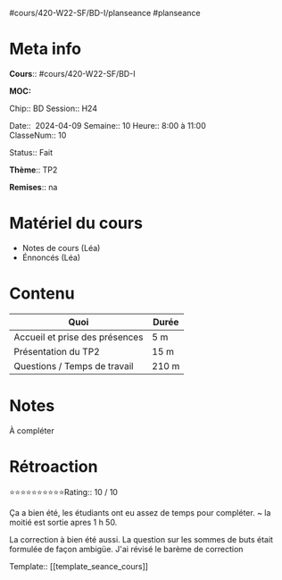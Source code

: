 #cours/420-W22-SF/BD-I/planseance #planseance
# Meta info

**Cours**:: #cours/420-W22-SF/BD-I 

**MOC:** 

Chip::  <span class="chip cours-1">BD</span>
Session:: H24

Date::  2024-04-09 
Semaine:: 10
Heure:: 8:00 à 11:00  
ClasseNum:: 10

Status::  <span class="chip done">Fait</span>

**Thème**:: TP2

**Remises**:: <span class="chip na">na</span>

# Matériel du cours
* Notes de cours (Léa)
* Énnoncés (Léa)
# Contenu

| Quoi                           | Durée |
| ------------------------------ | ----- |
| Accueil et prise des présences | 5 m   |
| Présentation du TP2            | 15 m  |
| Questions / Temps de travail   | 210 m |
# Notes
À compléter

# Rétroaction
⭐⭐⭐⭐⭐⭐⭐⭐⭐⭐Rating:: 10 / 10

Ça a bien été, les étudiants ont eu assez de temps pour compléter. ~ la moitié est sortie apres 1 h 50.

La correction à bien été aussi. La question sur les sommes de buts était formulée de façon ambigüe. J'ai révisé le barème de correction

Template:: [[template_seance_cours]]